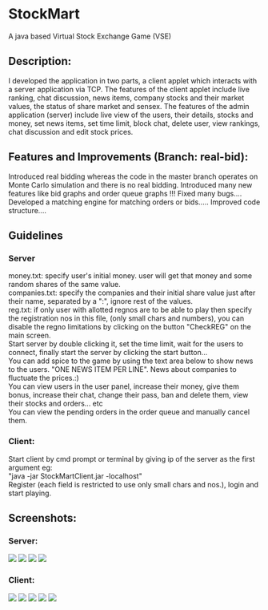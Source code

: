 StockMart
=========

A java based Virtual Stock Exchange Game (VSE)

<h2>Description:</h2>
I developed the application in two parts, a client applet which interacts with a server application via TCP. The features of the client applet include live ranking, chat discussion, news items, company stocks and their market values, the status of share market and sensex. The features of the admin application (server) include live view of the users, their details, stocks and money, set news items, set time limit, block chat, delete user, view rankings, chat discussion and edit stock prices.

<h2>Features and Improvements (Branch: real-bid):</h2>
Introduced real bidding whereas the code in the master branch operates on Monte Carlo simulation and there is no real bidding. Introduced many new features like bid graphs and order queue graphs !!! Fixed many bugs.... Developed a matching engine for matching orders or bids..... Improved code structure....

<h2>Guidelines</h2>
<h3>Server</h3>
money.txt: specify user's initial money. user will get that money and some random shares of the same value.<br>
companies.txt: specify the companies and their initial share value just after their name, separated by a ":", ignore rest of the values.<br>
reg.txt: if only user with allotted regnos are to be able to play then specify the registration nos in this file, (only small chars and numbers), you can disable the regno limitations by clicking on the button "CheckREG" on the main screen.<br>
Start server by double clicking it, set the time limit, wait for the users to connect, finally start the server by clicking the start button...<br>
You can add spice to the game by using the text area below to show news to the users. "ONE NEWS ITEM PER LINE". News about companies to fluctuate the prices.:)<br>
You can view users in the user panel, increase their money, give them bonus, increase their chat, change their pass, ban and delete them, view their stocks and orders... etc<br>
You can view the pending orders in the order queue and manually cancel them.

<h3>Client:</h3>
Start client by cmd prompt or terminal by giving ip of the server as the first argument eg:<br>
"java -jar StockMartClient.jar -localhost"<br>
Register (each field is restricted to use only small chars and nos.), login and start playing.

<h2>Screenshots:</h2>
<h3>Server:</h3>
<img src="https://cloud.githubusercontent.com/assets/4680789/6806859/49115ab2-d271-11e4-825e-41dfd4e2e7f8.PNG">
<img src="https://cloud.githubusercontent.com/assets/4680789/6806858/48f789b6-d271-11e4-97ab-c82c5c968cba.PNG">
<img src="https://cloud.githubusercontent.com/assets/4680789/6806861/4943f0a8-d271-11e4-8420-e7d70787b33d.PNG">
<img src="https://cloud.githubusercontent.com/assets/4680789/6806860/491cf318-d271-11e4-8838-d64e31166f01.PNG">

<h3>Client:</h3>
<img src="https://cloud.githubusercontent.com/assets/4680789/6806856/486c49fa-d271-11e4-8a67-67826f90efe5.PNG">
<img src="https://cloud.githubusercontent.com/assets/4680789/6806853/485f95e8-d271-11e4-95fb-c4f9beb67c29.PNG">
<img src="https://cloud.githubusercontent.com/assets/4680789/6806854/48645f4c-d271-11e4-9c73-1d42545a5c93.PNG">
<img src="https://cloud.githubusercontent.com/assets/4680789/6806855/486b8c9a-d271-11e4-94a5-20b15fef0a76.PNG">
<img src="https://cloud.githubusercontent.com/assets/4680789/6806857/48c4131a-d271-11e4-8a39-da2d3f5a904d.PNG">

